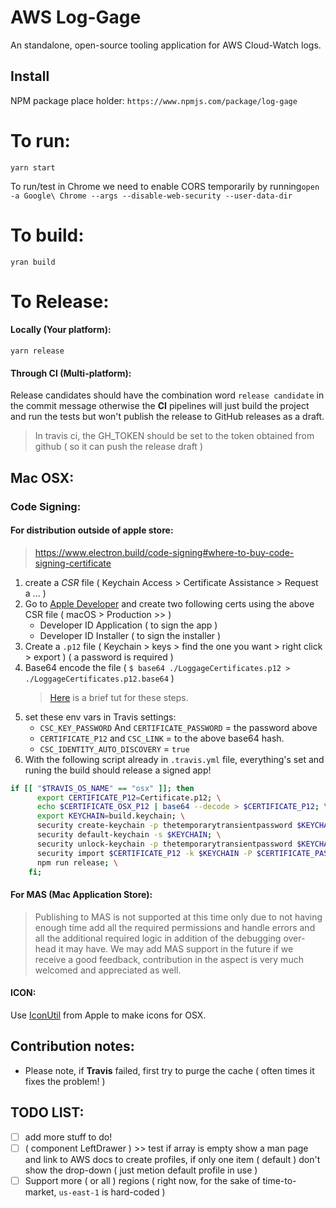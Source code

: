 # AWS Log-Gage
An standalone, open-source tooling application for AWS Cloud-Watch logs.


<!-- ![Screenshot1](./screenshots/01.png "Twitool screenshot 01") -->



<!-- CircleCI-Build: [![CircleCI](https://circleci.com/gh/mim-Armand/TwiTool.svg?style=svg)](https://circleci.com/gh/mim-Armand/TwiTool) -->

<!-- [![Dependency Status](https://gemnasium.com/badges/github.com/mim-Armand/status.ctl.alexa.skill.svg)](https://gemnasium.com/github.com/mim-Armand/status.ctl.alexa.skill) -->


## Install
NPM package place holder:
`https://www.npmjs.com/package/log-gage`

# To run:
`yarn start`

To run/test in Chrome we need to enable CORS temporarily by running`open -a Google\ Chrome --args --disable-web-security --user-data-dir`

# To build:
`yran build`

# To Release:
#### Locally (Your platform):
`yarn release`
#### Through CI (Multi-platform):
Release candidates should have the combination word `release candidate` in the commit message otherwise the **CI** pipelines will just build the project and run the tests but won't publish the release to GitHub releases as a draft.
> In travis ci, the GH_TOKEN should be set to the token obtained from github ( so it can push the release draft )

## Mac OSX:

### Code Signing:

#### For distribution outside of apple store:

 > https://www.electron.build/code-signing#where-to-buy-code-signing-certificate

1. create a *CSR* file ( Keychain Access > Certificate Assistance > Request a ... )
2. Go to [Apple Developer](https://developer.apple.com/account/mac/certificate/distribution) and create two following certs using the above CSR file ( macOS > Production >> )
    * Developer ID Application ( to sign the app )
    * Developer ID Installer ( to sign the installer )
3. Create a `.p12` file ( Keychain > keys > find the one you want > right click > export ) ( a password is required )
4. Base64 encode the file ( `$ base64 ./LoggageCertificates.p12 > ./LoggageCertificates.p12.base64` )
    > [Here](http://jviotti.com/2016/03/16/how-to-code-sign-os-x-electron-apps-in-travis-ci.html) is a brief tut for these steps.
5. set these env vars in Travis settings:
    * `CSC_KEY_PASSWORD` And `CERTIFICATE_PASSWORD` = the password above
    * `CERTIFICATE_P12` and `CSC_LINK` = to the above base64 hash.
    * `CSC_IDENTITY_AUTO_DISCOVERY` = `true`
6. With the following script already in `.travis.yml` file, everything's set and runing the build should release a signed app!
```bash
if [[ "$TRAVIS_OS_NAME" == "osx" ]]; then
      export CERTIFICATE_P12=Certificate.p12; \
      echo $CERTIFICATE_OSX_P12 | base64 --decode > $CERTIFICATE_P12; \
      export KEYCHAIN=build.keychain; \
      security create-keychain -p thetemporarytransientpassword $KEYCHAIN; \
      security default-keychain -s $KEYCHAIN; \
      security unlock-keychain -p thetemporarytransientpassword $KEYCHAIN; \
      security import $CERTIFICATE_P12 -k $KEYCHAIN -P $CERTIFICATE_PASSWORD -T /usr/bin/codesign; \
      npm run release; \
    fi;
```

#### For MAS (Mac Application Store):
 > Publishing to MAS is not supported at this time only due to not having enough time add all the required permissions and handle errors and all the additional required logic in addition of the debugging over-head it may have.
 > We may add MAS support in the future if we receive a good feedback, contribution in the aspect is very much welcomed and appreciated as well.



#### ICON:
Use [IconUtil](https://developer.apple.com/library/content/documentation/GraphicsAnimation/Conceptual/HighResolutionOSX/Optimizing/Optimizing.html) from Apple to make icons for OSX.



## Contribution notes:
 * Please note, if **Travis** failed, first try to purge the cache ( often times it fixes the problem! )





## TODO LIST:
- [ ]  add more stuff to do!
- [ ] ( component LeftDrawer ) >> test if array is empty show a man page and link to AWS docs to create profiles, if only one item ( default ) don't show the drop-down ( just metion default profile in use )
- [ ] Support more ( or all ) regions ( right now, for the sake of time-to-market, `us-east-1` is hard-coded )
